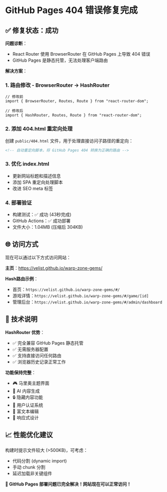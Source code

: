 # GitHub Pages 404 错误修复完成

## ✅ 修复状态：成功

**问题诊断**：
- React Router 使用 BrowserRouter 在 GitHub Pages 上导致 404 错误
- GitHub Pages 是静态托管，无法处理客户端路由

**解决方案**：

### 1. 路由修改 - BrowserRouter → HashRouter
```tsx
// 修改前
import { BrowserRouter, Routes, Route } from "react-router-dom";

// 修改后  
import { HashRouter, Routes, Route } from "react-router-dom";
```

### 2. 添加 404.html 重定向处理
创建 `public/404.html` 文件，用于处理直接访问子路径的重定向：
```html
<!-- 自动重定向脚本，将 GitHub Pages 404 转换为正确的路由 -->
```

### 3. 优化 index.html
- 更新网站标题和描述信息
- 添加 SPA 重定向处理脚本
- 改进 SEO meta 标签

### 4. 部署验证
- 构建测试：✅ 成功 (43秒完成)
- GitHub Actions：✅ 成功部署
- 文件大小：1.04MB (压缩后 304KB)

## 🌐 访问方式

现在可以通过以下方式访问网站：

**主页**：https://velist.github.io/warp-zone-gems/

**Hash路由示例**：
- 首页：`https://velist.github.io/warp-zone-gems/#/`
- 游戏详情：`https://velist.github.io/warp-zone-gems/#/game/[id]`
- 管理后台：`https://velist.github.io/warp-zone-gems/#/admin/dashboard`

## 🔧 技术说明

**HashRouter 优势**：
- ✅ 完全兼容 GitHub Pages 静态托管
- ✅ 无需服务器配置
- ✅ 支持直接访问任何路由
- ✅ 浏览器历史记录正常工作

**功能保持完整**：
- 🎮 马里奥主题界面
- 🤖 AI 内容生成
- 🔒 隐藏内容功能
- 👤 用户认证系统
- 📝 富文本编辑
- 📱 响应式设计

## 📈 性能优化建议

构建时提示文件较大 (>500KB)，可考虑：
- 代码分割 (dynamic import)
- 手动 chunk 分割
- 延迟加载非关键组件

**🎉 GitHub Pages 部署问题已完全解决！网站现在可以正常访问！**